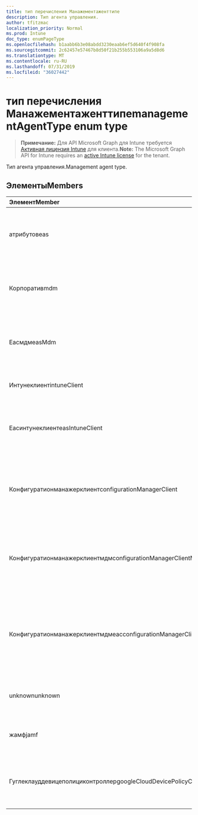 ```yaml
---
title: тип перечисления Манажементаженттипе
description: Тип агента управления.
author: tfitzmac
localization_priority: Normal
ms.prod: Intune
doc_type: enumPageType
ms.openlocfilehash: b1aabb6b3e08abdd3230eaab6ef5d640f4f908fa
ms.sourcegitcommit: 2c62457e57467b8d50f21b255b553106a9a5d8d6
ms.translationtype: MT
ms.contentlocale: ru-RU
ms.lasthandoff: 07/31/2019
ms.locfileid: "36027442"
---
```

# <a name="managementagenttype-enum-type"></a><span data-ttu-id="12480-103">тип перечисления Манажементаженттипе</span><span class="sxs-lookup"><span data-stu-id="12480-103">managementAgentType enum type</span></span>

> <span data-ttu-id="12480-104">**Примечание:** Для API Microsoft Graph для Intune требуется [Активная лицензия Intune](https://go.microsoft.com/fwlink/?linkid=839381) для клиента.</span><span class="sxs-lookup"><span data-stu-id="12480-104">**Note:** The Microsoft Graph API for Intune requires an [active Intune license](https://go.microsoft.com/fwlink/?linkid=839381) for the tenant.</span></span>

<span data-ttu-id="12480-105">Тип агента управления.</span><span class="sxs-lookup"><span data-stu-id="12480-105">Management agent type.</span></span>

## <a name="members"></a><span data-ttu-id="12480-106">Элементы</span><span class="sxs-lookup"><span data-stu-id="12480-106">Members</span></span>
|<span data-ttu-id="12480-107">Элемент</span><span class="sxs-lookup"><span data-stu-id="12480-107">Member</span></span>|<span data-ttu-id="12480-108">Значение</span><span class="sxs-lookup"><span data-stu-id="12480-108">Value</span></span>|<span data-ttu-id="12480-109">Описание</span><span class="sxs-lookup"><span data-stu-id="12480-109">Description</span></span>|
|:---|:---|:---|
|<span data-ttu-id="12480-110">атрибутов</span><span class="sxs-lookup"><span data-stu-id="12480-110">eas</span></span>|<span data-ttu-id="12480-111">1,1</span><span class="sxs-lookup"><span data-stu-id="12480-111">1</span></span>|<span data-ttu-id="12480-112">Управление устройством осуществляется с помощью Exchange Server.</span><span class="sxs-lookup"><span data-stu-id="12480-112">The device is managed by Exchange server.</span></span>|
|<span data-ttu-id="12480-113">Корпоратив</span><span class="sxs-lookup"><span data-stu-id="12480-113">mdm</span></span>|<span data-ttu-id="12480-114">2</span><span class="sxs-lookup"><span data-stu-id="12480-114">2</span></span>|<span data-ttu-id="12480-115">Управление устройством осуществляется с помощью Intune MDM.</span><span class="sxs-lookup"><span data-stu-id="12480-115">The device is managed by Intune MDM.</span></span>|
|<span data-ttu-id="12480-116">Еасмдм</span><span class="sxs-lookup"><span data-stu-id="12480-116">easMdm</span></span>|<span data-ttu-id="12480-117">4</span><span class="sxs-lookup"><span data-stu-id="12480-117">3</span></span>|<span data-ttu-id="12480-118">Устройство управляется как в Exchange Server, так и в Intune MDM.</span><span class="sxs-lookup"><span data-stu-id="12480-118">The device is managed by both Exchange server and Intune MDM.</span></span>|
|<span data-ttu-id="12480-119">Интунеклиент</span><span class="sxs-lookup"><span data-stu-id="12480-119">intuneClient</span></span>|<span data-ttu-id="12480-120">SP4</span><span class="sxs-lookup"><span data-stu-id="12480-120">4</span></span>|<span data-ttu-id="12480-121">Управление клиентом Intune.</span><span class="sxs-lookup"><span data-stu-id="12480-121">Intune client managed.</span></span>|
|<span data-ttu-id="12480-122">Еасинтунеклиент</span><span class="sxs-lookup"><span data-stu-id="12480-122">easIntuneClient</span></span>|<span data-ttu-id="12480-123">17:00</span><span class="sxs-lookup"><span data-stu-id="12480-123">5</span></span>|<span data-ttu-id="12480-124">Устройство — это EAS и двойное управление клиентом Intune.</span><span class="sxs-lookup"><span data-stu-id="12480-124">The device is EAS and Intune client dual managed.</span></span>|
|<span data-ttu-id="12480-125">Конфигуратионманажерклиент</span><span class="sxs-lookup"><span data-stu-id="12480-125">configurationManagerClient</span></span>|<span data-ttu-id="12480-126">8 </span><span class="sxs-lookup"><span data-stu-id="12480-126">8</span></span>|<span data-ttu-id="12480-127">Управление устройством осуществляется с помощью Configuration Manager.</span><span class="sxs-lookup"><span data-stu-id="12480-127">The device is managed by Configuration Manager.</span></span>|
|<span data-ttu-id="12480-128">Конфигуратионманажерклиентмдм</span><span class="sxs-lookup"><span data-stu-id="12480-128">configurationManagerClientMdm</span></span>|<span data-ttu-id="12480-129">10 </span><span class="sxs-lookup"><span data-stu-id="12480-129">10</span></span>|<span data-ttu-id="12480-130">Управление устройством осуществляется с помощью Configuration Manager и MDM.</span><span class="sxs-lookup"><span data-stu-id="12480-130">The device is managed by Configuration Manager and MDM.</span></span>|
|<span data-ttu-id="12480-131">Конфигуратионманажерклиентмдмеас</span><span class="sxs-lookup"><span data-stu-id="12480-131">configurationManagerClientMdmEas</span></span>|<span data-ttu-id="12480-132">-11:00</span><span class="sxs-lookup"><span data-stu-id="12480-132">11</span></span>|<span data-ttu-id="12480-133">Управление устройством осуществляется с помощью Configuration Manager, MDM и EAS.</span><span class="sxs-lookup"><span data-stu-id="12480-133">The device is managed by Configuration Manager, MDM and Eas.</span></span>|
|<span data-ttu-id="12480-134">unknown</span><span class="sxs-lookup"><span data-stu-id="12480-134">unknown</span></span>|<span data-ttu-id="12480-135">столбцов</span><span class="sxs-lookup"><span data-stu-id="12480-135">16</span></span>|<span data-ttu-id="12480-136">Неизвестный тип агента управления.</span><span class="sxs-lookup"><span data-stu-id="12480-136">Unknown management agent type.</span></span>|
|<span data-ttu-id="12480-137">жамф</span><span class="sxs-lookup"><span data-stu-id="12480-137">jamf</span></span>|<span data-ttu-id="12480-138">32</span><span class="sxs-lookup"><span data-stu-id="12480-138">32</span></span>|<span data-ttu-id="12480-139">Атрибуты устройства извлекаются из Жамф.</span><span class="sxs-lookup"><span data-stu-id="12480-139">The device attributes are fetched from Jamf.</span></span>|
|<span data-ttu-id="12480-140">Гуглеклауддевицеполициконтроллер</span><span class="sxs-lookup"><span data-stu-id="12480-140">googleCloudDevicePolicyController</span></span>|<span data-ttu-id="12480-141">64</span><span class="sxs-lookup"><span data-stu-id="12480-141">64</span></span>|<span data-ttu-id="12480-142">Управление устройством осуществляется с помощью Клауддпк Google.</span><span class="sxs-lookup"><span data-stu-id="12480-142">The device is managed by Google's CloudDPC.</span></span>|



